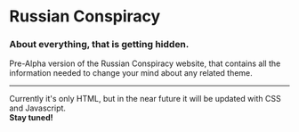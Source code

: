 <h1>Russian Conspiracy</h1>
<h3>About everything, that is getting hidden.</h3>
<p>
Pre-Alpha version of the Russian Conspiracy website, that contains all the information needed to change your mind about any related theme.
</p>
<hr>
Currently it's only HTML, but in the near future it will be updated with CSS and Javascript.
<br>
<strong>Stay tuned!</strong>
